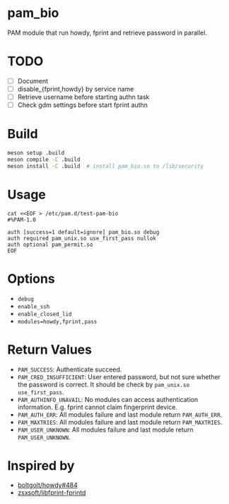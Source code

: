 # pam_bio

PAM module that run howdy, fprint and retrieve password in parallel.

# TODO

- [ ] Document
- [ ] disable_{fprint,howdy} by service name
- [ ] Retrieve username before starting authn task
- [ ] Check gdm settings before start fprint authn

# Build

``` sh
meson setup .build
meson compile -C .build
meson install -C .build  # install pam_bio.so to /lib/security
```

# Usage

```
cat <<EOF > /etc/pam.d/test-pam-bio
#%PAM-1.0

auth [success=1 default=ignore] pam_bio.so debug
auth required pam_unix.so use_first_pass nullok
auth optional pam_permit.so
EOF
```

# Options

- `debug`
- `enable_ssh`
- `enable_closed_lid`
- `modules=howdy,fprint,pass`

# Return Values

- `PAM_SUCCESS`: Authenticate succeed.
- `PAM_CRED_INSUFFICIENT`:
  User entered password, but not sure whether the password is correct.
  It should be check by `pam_unix.so use_first_pass`.
- `PAM_AUTHINFO_UNAVAIL`:
  No modules can access authentication information.
  E.g. fprint cannot claim fingerprint device.
- `PAM_AUTH_ERR`: All modules failure and last module return `PAM_AUTH_ERR`.
- `PAM_MAXTRIES`: All modules failure and last module return `PAM_MAXTRIES`.
- `PAM_USER_UNKNOWN`: All modules failure and last module return `PAM_USER_UNKNOWN`.

# Inspired by

- [boltgolt/howdy#484](https://github.com/boltgolt/howdy/pull/484)
- [zsxsoft/libfprint-fprintd](https://github.com/zsxsoft/libfprint-fprintd)